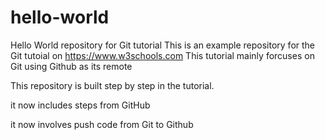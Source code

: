 # hello-world
Hello World repository for Git tutorial
This is an example repository for the Git tutoial on https://www.w3schools.com
This tutorial mainly forcuses on Git using Github as its remote

This repository is built step by step in the tutorial.

it now includes steps from GitHub

it now involves push code from Git to Github
